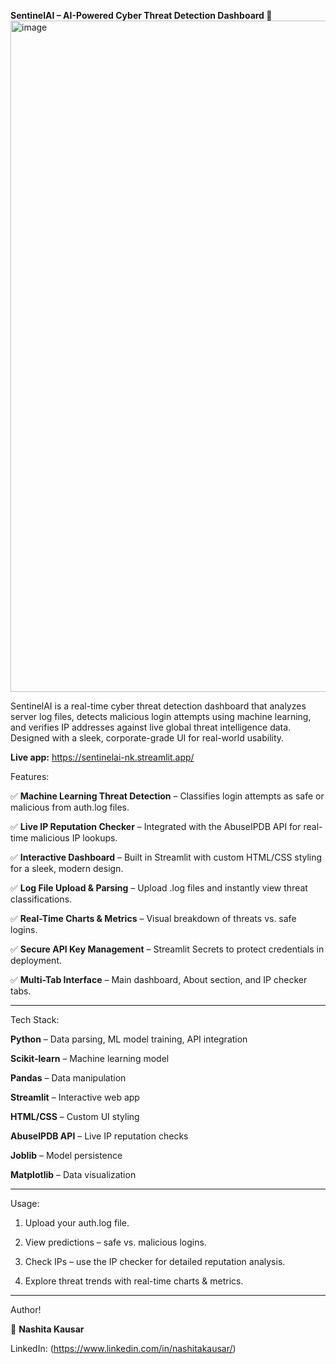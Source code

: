 **SentinelAI – AI-Powered Cyber Threat Detection Dashboard 🚨**
<img width="2142" height="1074" alt="image" src="https://github.com/user-attachments/assets/315be4a9-ec53-4ba3-889c-04d787820521" />


SentinelAI is a real-time cyber threat detection dashboard that analyzes server log files, detects malicious login attempts using machine learning, and verifies IP addresses against live global threat intelligence data. Designed with a sleek, corporate-grade UI for real-world usability.

**Live app:** https://sentinelai-nk.streamlit.app/

Features:

✅ **Machine Learning Threat Detection** – Classifies login attempts as safe or malicious from auth.log files.

✅ **Live IP Reputation Checker** – Integrated with the AbuseIPDB API for real-time malicious IP lookups.

✅ **Interactive Dashboard** – Built in Streamlit with custom HTML/CSS styling for a sleek, modern design.

✅ **Log File Upload & Parsing** – Upload .log files and instantly view threat classifications.

✅ **Real-Time Charts & Metrics** – Visual breakdown of threats vs. safe logins.

✅ **Secure API Key Management** – Streamlit Secrets to protect credentials in deployment.

✅ **Multi-Tab Interface** – Main dashboard, About section, and IP checker tabs.

_________________________________________________________________________________

Tech Stack:

**Python** – Data parsing, ML model training, API integration

**Scikit-learn** – Machine learning model

**Pandas** – Data manipulation

**Streamlit** – Interactive web app

**HTML/CSS** – Custom UI styling

**AbuseIPDB API** – Live IP reputation checks

**Joblib** – Model persistence

**Matplotlib** – Data visualization

_________________________________________________________________________________

Usage:

1. Upload your auth.log file.

2. View predictions – safe vs. malicious logins.

3. Check IPs – use the IP checker for detailed reputation analysis.

4. Explore threat trends with real-time charts & metrics.
   
_________________________________________________________________________________

Author!

👤 **Nashita Kausar**

LinkedIn: (https://www.linkedin.com/in/nashitakausar/)










